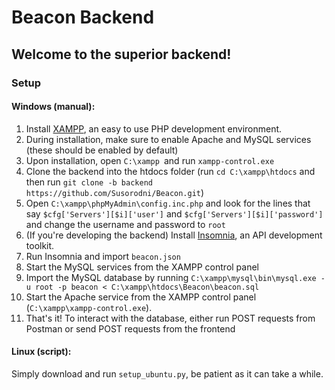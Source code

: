 # Beacon Backend
## Welcome to the superior backend!
### Setup
#### Windows (manual):
1. Install <a href="https://www.apachefriends.org/index.html">XAMPP</a>, an easy to use PHP development environment.
2. During installation, make sure to enable Apache and MySQL services (these should be enabled by default)
3. Upon installation, open `C:\xampp `and run `xampp-control.exe`
4. Clone the backend into the htdocs folder (run `cd C:\xampp\htdocs` and then run `git clone -b backend https://github.com/Susorodni/Beacon.git`)
5. Open `C:\xampp\phpMyAdmin\config.inc.php` and look for the lines that say `$cfg['Servers'][$i]['user']` and `$cfg['Servers'][$i]['password']` and change the username and password to `root`
6. (If you're developing the backend) Install <a href="http://insomnia.rest/download/">Insomnia</a>, an API development toolkit.
7. Run Insomnia and import `beacon.json`
8.  Start the MySQL services from the XAMPP control panel
9. Import the MySQL database by running `C:\xampp\mysql\bin\mysql.exe -u root -p beacon < C:\xampp\htdocs\Beacon\beacon.sql`
10. Start the Apache service from the XAMPP control panel (`C:\xampp\xampp-control.exe`).
11. That's it! To interact with the database, either run POST requests from Postman or send POST requests from the frontend

#### Linux (script):
Simply download and run `setup_ubuntu.py`, be patient as it can take a while.